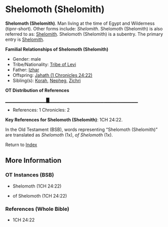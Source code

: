 # Shelomoth (Shelomith)
**Shelomoth (Shelomith)**. 
Man living at the time of Egypt and Wilderness (tipnr-short). 
Other forms include: 
*Shelomith*. 
Shelomoth (Shelomith) is also referred to as: 
[Shelomith](Shelomith.md). 
Shelomoth (Shelomith) is a subentry. The primary entry is 
[Shelomith](Shelomith.md). 




**Familial Relationships of Shelomoth (Shelomith)**


* Gender: male
* Tribe/Nationality: [Tribe of Levi](../../../groups/md/acai/Levi.md)
* Father: [Izhar](Izhar.md)
* Offspring: [Jahath (1 Chronicles 24:22)](Jahath.3.md)
* Sibling(s): [Korah](Korah.3.md), [Nepheg](Nepheg.md), [Zichri](Zichri.md)


**OT Distribution of References**

▁▁▁▁▁▁▁▁▁▁▁▁█▁▁▁▁▁▁▁▁▁▁▁▁▁▁▁▁▁▁▁▁▁▁▁▁▁▁
* References: 1 Chronicles: 2



**Key References for Shelomoth (Shelomith)**: 
1CH 24:22. 


In the Old Testament (BSB), words representing “Shelomoth (Shelomith)” are translated as 
*Shelomoth* (1x), *of Shelomoth* (1x). 




Return to [Index](00-Index.md)

## More Information

### OT Instances (BSB)

* Shelomoth (1CH 24:22)

* of Shelomoth (1CH 24:22)



### References (Whole Bible)

* 1CH 24:22



